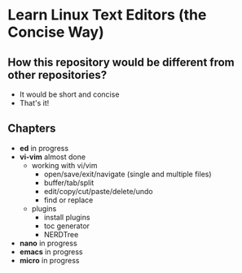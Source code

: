 # Learn Linux Text Editors (the Concise Way)

## How this repository would be different from other repositories?
- It would be short and concise
- That's it!

## Chapters
- **ed** in progress
- **vi-vim** almost done
	- working with vi/vim
		- open/save/exit/navigate (single and multiple files)
		- buffer/tab/split
		- edit/copy/cut/paste/delete/undo
		- find or replace
	- plugins
		- install plugins
		- toc generator
		- NERDTree
- **nano** in progress
- **emacs** in progress
- **micro** in progress


